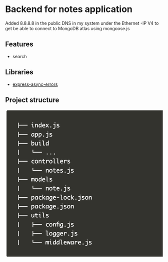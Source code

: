 # Backend for notes application

Added 8.8.8.8 in the public DNS in my system under the Ethernet -IP V4 to get be able to connect to MongoDB atlas using mongoose.js

## Features

- search

## Libraries

- [express-async-errors](https://github.com/davidbanham/express-async-errors)

## Project structure

![structure](directory-structure.png)
